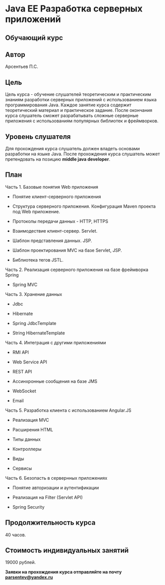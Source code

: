 Java EE Разработка серверных приложений
=======================================
Обучающий курс
--------------

Автор
-----
Арсентьев П.С.

Цель
----
Цель курса - обучение слушателей теоретическим и практическим знаниям разработки серверных приложений с использованием языка программирования Java. 
Каждое занятие курса содержит теоретический материал и практическое задание. После окончания курса слушатель сможет разрабатывать 
сложные серверные приложения с использованиям популярных библиотек и фреймворков.

Уровень слушателя
-----------------
Для прохождения курса слушатель должен владеть основами разработки на языке Java. 
После прохождения курса слушатель может претендовать на позицию **middle java developer**.

План
----
Часть 1. Базовые понятия Web приложения

- Понятие клиент-серверного приложения

- Структура серверного приложения. Конфигурация Maven проекта под Web приложение.

- Протоколы передачи данных - HTTP, HTTPS

- Взаимодествие клиент-сервер. Servlet.

- Шаблон представления данных. JSP.

- Шаблон проектирования MVC на базе Servlet, JSP.

- Библиотека тегов JSTL.

Часть 2. Реализация серверного приложения на базе фреймворка Spring

- Spring MVC

Часть 3. Хранение данных

- Jdbc

- Hibernate

- Spring JdbcTemplate

- String HibernateTemplate

Часть 4. Интеграция с другими приложениями

- RMI API

- Web Service API

- REST API

- Ассинхронные сообщения на базе JMS

- WebSocket

- Email

Часть 5. Разработка клиента с использованием Angular.JS

- Реализация MVC

- Расширения HTML

- Типы данных

- Контроллеры

- Виды

- Сервисы

Часть 6. Безопасть в сервернных приложениях

- Понятие авторизации и аутентификации

- Реализация на Filter (Servlet API)

- Spring Security

Продолжительность курса
-----------------------
40 часов.

Стоимость индивидуальных занятий
--------------------------------
19000 рублей.

**Заявки на прохождения курса отправляйте на почту parsentev@yandex.ru**